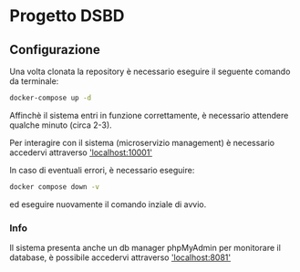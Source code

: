 # Progetto DSBD

## Configurazione
Una volta clonata la repository è necessario eseguire il seguente comando da terminale:

```bash
docker-compose up -d
```

Affinchè il sistema entri in funzione correttamente, è necessario attendere qualche minuto (circa 2-3).

Per interagire con il sistema (microservizio management) è necessario accedervi attraverso <a href="http://localhost:10001" target="_blank">'localhost:10001'</a>

In caso di eventuali errori, è necessario eseguire:

```bash
docker compose down -v
```
ed eseguire nuovamente il comando inziale di avvio.

### Info
Il sistema presenta anche un db manager phpMyAdmin per monitorare il database, è possibile accedervi attraverso <a href="http://localhost:8081" target="_blank">'localhost:8081'</a>
